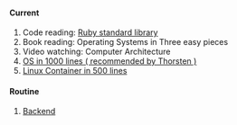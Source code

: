 #### Current

1. Code reading: [Ruby standard library](https://stdgems.org/)
2. Book reading: Operating Systems in Three easy pieces
3. Video watching: Computer Architecture
4. [OS in 1000 lines ( recommended by Thorsten )](https://operating-system-in-1000-lines.vercel.app/en/)
5. [Linux Container in 500 lines](https://blog.lizzie.io/linux-containers-in-500-loc.html)

#### Routine

1. [Backend](/backend.md)
